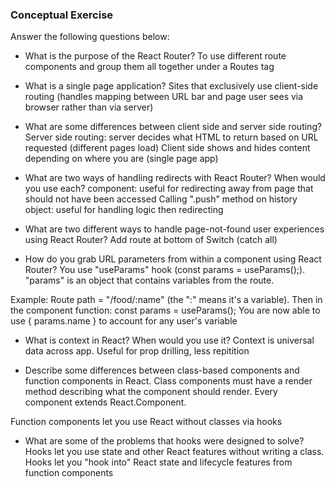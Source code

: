 ### Conceptual Exercise

Answer the following questions below:

- What is the purpose of the React Router?
To use different route components and group them all together under a Routes tag

- What is a single page application?
Sites that exclusively use client-side routing (handles mapping between URL bar and page user sees
via browser rather than via server)

- What are some differences between client side and server side routing?
Server side routing: server decides what HTML to return based on URL requested (different pages load)
Client side shows and hides content depending on where you are (single page app)

- What are two ways of handling redirects with React Router? When would you use each?
<Redirect> component: useful for redirecting away from page that should not have been accessed
Calling ".push" method on history object: useful for handling logic then redirecting

- What are two different ways to handle page-not-found user experiences using React Router? 
Add route at bottom of Switch <Route><NotFound /></Route>(catch all)

- How do you grab URL parameters from within a component using React Router?
You use "useParams" hook (const params = useParams();). "params" is an object that contains variables
from the route. 

Example: Route path = "/food/:name" (the ":" means it's a variable). 
Then in the component function: const params = useParams();
You are now able to use { params.name } to account for any user's variable

- What is context in React? When would you use it?
Context is universal data across app. Useful for prop drilling, less repitition 

- Describe some differences between class-based components and function
  components in React.
Class components must have a render method describing what the component should render.
Every component extends React.Component.

Function components let you use React without classes via hooks

- What are some of the problems that hooks were designed to solve?
Hooks let you use state and other React features without writing a class.
Hooks let you "hook into" React state and lifecycle features from function components
